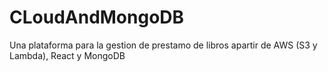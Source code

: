 # CLoudAndMongoDB
Una plataforma para la gestion de prestamo de libros apartir de AWS (S3 y Lambda), React y MongoDB

